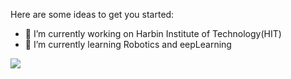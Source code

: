 Here are some ideas to get you started:

- 🔭 I’m currently working on Harbin Institute of Technology(HIT)
- 🌱 I’m currently learning Robotics and eepLearning

![](https://github-readme-stats.vercel.app/api?username=MaoShouren)

